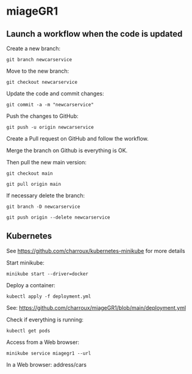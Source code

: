 # miageGR1

## Launch a workflow when the code is updated

Create a new branch:
```
git branch newcarservice
```
Move to the new branch:
```
git checkout newcarservice
```
Update the code and commit changes:
```
git commit -a -m "newcarservice"
```
Push the changes to GitHub:
```
git push -u origin newcarservice
```
Create a Pull request on GitHub and follow the workflow.

Merge the branch on Github is everything is OK.

Then pull the new main version:

```
git checkout main
```
```
git pull origin main
```

If necessary delete the branch:

```
git branch -D newcarservice
```
```
git push origin --delete newcarservice
```

## Kubernetes

See https://github.com/charroux/kubernetes-minikube for more details

Start minikube:
```
minikube start --driver=docker
```

Deploy a container:
```
kubectl apply -f deployment.yml  
```
See: https://github.com/charroux/miageGR1/blob/main/deployment.yml


Check if everything is running: 
```
kubectl get pods  
```
Access from a Web browser:
```
minikube service miagegr1 --url
```
In a Web browser: address/cars